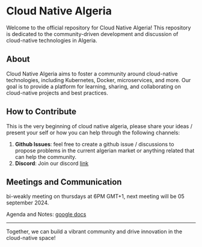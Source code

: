# Cloud Native Algeria

Welcome to the official repository for Cloud Native Algeria! This repository is dedicated to the community-driven development and discussion of cloud-native technologies in Algeria.

## About

Cloud Native Algeria aims to foster a community around cloud-native technologies, including Kubernetes, Docker, microservices, and more. Our goal is to provide a platform for learning, sharing, and collaborating on cloud-native projects and best practices.

## How to Contribute

This is the very beginning of cloud native algeria, please share your ideas / present your self or how you can help through the following channels:
1. **Github Issues**: feel free to create a github issue / discussions to propose problems in the current algerian market or anything related that can help the community.
2. **Discord**: Join our discord [link](https://discord.gg/EdGDb55W)

## Meetings and Communication
bi-weakly meeting on thursdays at 6PM GMT+1, next meeting will be 05 september 2024.

Agenda and Notes: [google docs](https://docs.google.com/document/d/1VZFX2m3Es9DlmU4f62HBba5uhHCRxKUjiLEImKt0wmo/edit#heading=h.z3lcj4oxqu4)

---

Together, we can build a vibrant community and drive innovation in the cloud-native space!
